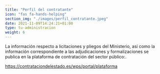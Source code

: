 ```yaml
---
title: "Perfil del contratante"
icon: "fas fa-hands-helping"
section_img: "./images/perfil_contratante.jpeg"
date: 2021-11-09T14:24:21+01:00
type: tu-administracion
weight: 6
---
```

La información respecto a licitaciones y pliegos del Ministerio, así como la información correspondiente a las adjudicaciones y formalizaciones se publica en la plataforma de contratación del sector público:.  

<section>
        <article id="section_box_cards_blue">
            <div class="container container-xl">
                <div class="row">
                    <div class="col-md-4 col-lg-3 mb-80 justify-content-start item">
                        <div class="item_esp_44">
                            <a href="https://contrataciondelestado.es/wps/portal/plataforma"  target="_blank" class="card card-img mb-15">
                                <div class="box_icon">
                                    <div class="img img_logos" style="background-image: url('{{< siteurl >}}images/logoPLACE.png');"></div>
                                </div>
                                <div class="card-body">
                                    <p class="card-text card-text-blue">
                                        https://contrataciondelestado.es/wps/portal/plataforma
                                    </p>
                                    <i class="icon fas fa-external-link-alt"></i>
                                </div>
                            </a>
                        </div>
				</div>	
			</div>	
		</article>
</section>